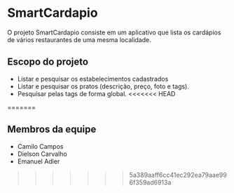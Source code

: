 SmartCardapio
===========


O projeto SmartCardapio consiste em um aplicativo que lista os cardápios de vários restaurantes de uma mesma localidade.

Escopo do projeto
----------

* Listar e pesquisar os estabelecimentos cadastrados
* Listar e pesquisar os pratos (descrição, preço, foto e tags).
* Pesquisar pelas tags de forma global. 
<<<<<<< HEAD


=======
 


Membros da equipe
-----------
* Camilo Campos
* Dielson Carvalho
* Emanuel Adler

>>>>>>> 5a389aaff6cc41ec292ea79aae996f359ad6913a

